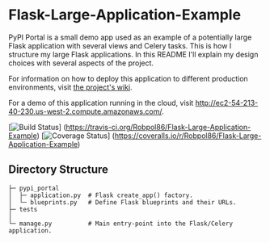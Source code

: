 # Flask-Large-Application-Example

PyPI Portal is a small demo app used as an example of a potentially large Flask application with several views and Celery tasks. This is how I structure my large Flask applications. In this README I'll explain my design choices with several aspects of the project.

For information on how to deploy this application to different production environments, visit [the project's wiki](https://github.com/Robpol86/Flask-Large-Application-Example/wiki).

For a demo of this application running in the cloud, visit http://ec2-54-213-40-230.us-west-2.compute.amazonaws.com/.

[![Build Status](https://travis-ci.org/Robpol86/Flask-Large-Application-Example.svg?branch=master)]
(https://travis-ci.org/Robpol86/Flask-Large-Application-Example)
[![Coverage Status](https://img.shields.io/coveralls/Robpol86/Flask-Large-Application-Example.svg)]
(https://coveralls.io/r/Robpol86/Flask-Large-Application-Example)

## Directory Structure

```
├─ pypi_portal
│  ├─ application.py  # Flask create_app() factory.
│  └─ blueprints.py   # Define Flask blueprints and their URLs.
├─ tests
│
└─ manage.py          # Main entry-point into the Flask/Celery application. 
```

